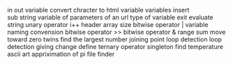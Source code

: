in out variable
convert chracter to html
variable variables
insert <br />
sub string
variable of parameters of an url
type of variable 
exit
evaluate string
unary operator i++
header
array size
bitwise operator |
variable naming convension
bitwise operator >> 
bitwise operator &
range sum
move toward zero
twins
find the largest number
joining point
loop detection 
loop detection
giving change
define
ternary operator
singleton
find temperature
ascii art
appriximation of pi
file finder